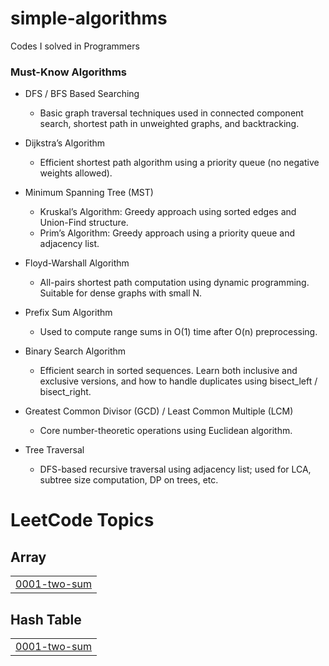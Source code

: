 # simple-algorithms
Codes I solved in Programmers

### Must-Know Algorithms

- DFS / BFS Based Searching
  - Basic graph traversal techniques used in connected component search, shortest path in unweighted graphs, and backtracking.

- Dijkstra’s Algorithm
  - Efficient shortest path algorithm using a priority queue (no negative weights allowed).

- Minimum Spanning Tree (MST)
  - Kruskal’s Algorithm: Greedy approach using sorted edges and Union-Find structure.
  - Prim’s Algorithm: Greedy approach using a priority queue and adjacency list.

- Floyd-Warshall Algorithm
  - All-pairs shortest path computation using dynamic programming. Suitable for dense graphs with small N.

- Prefix Sum Algorithm
  - Used to compute range sums in O(1) time after O(n) preprocessing.

- Binary Search Algorithm
  - Efficient search in sorted sequences. Learn both inclusive and exclusive versions, and how to handle duplicates using bisect_left / bisect_right.

- Greatest Common Divisor (GCD) / Least Common Multiple (LCM)
  - Core number-theoretic operations using Euclidean algorithm.

- Tree Traversal
  - DFS-based recursive traversal using adjacency list; used for LCA, subtree size computation, DP on trees, etc.


<!---LeetCode Topics Start-->
# LeetCode Topics
## Array
|  |
| ------- |
| [0001-two-sum](https://github.com/joonhyung-lee/simple-algorithms/tree/master/0001-two-sum) |
## Hash Table
|  |
| ------- |
| [0001-two-sum](https://github.com/joonhyung-lee/simple-algorithms/tree/master/0001-two-sum) |
<!---LeetCode Topics End-->